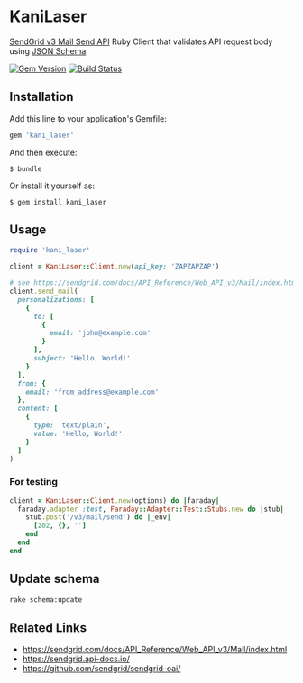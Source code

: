 # KaniLaser

[SendGrid v3 Mail Send API](https://sendgrid.com/docs/API_Reference/Web_API_v3/Mail/index.html) Ruby Client that validates API request body using [JSON Schema](https://github.com/winebarrel/kani_laser/blob/master/lib/kani_laser/schema.rb).

[![Gem Version](https://badge.fury.io/rb/kani_laser.svg)](http://badge.fury.io/rb/kani_laser)
[![Build Status](https://travis-ci.org/winebarrel/kani_laser.svg?branch=master)](https://travis-ci.org/winebarrel/kani_laser)

## Installation

Add this line to your application's Gemfile:

```ruby
gem 'kani_laser'
```

And then execute:

    $ bundle

Or install it yourself as:

    $ gem install kani_laser

## Usage

```ruby
require 'kani_laser'

client = KaniLaser::Client.new(api_key: 'ZAPZAPZAP')

# see https://sendgrid.com/docs/API_Reference/Web_API_v3/Mail/index.html
client.send_mail(
  personalizations: [
    {
      to: [
        {
          email: 'john@example.com'
        }
      ],
      subject: 'Hello, World!'
    }
  ],
  from: {
    email: 'from_address@example.com'
  },
  content: [
    {
      type: 'text/plain',
      value: 'Hello, World!'
    }
  ]
)
```

### For testing

```ruby
client = KaniLaser::Client.new(options) do |faraday|
  faraday.adapter :test, Faraday::Adapter::Test::Stubs.new do |stub|
    stub.post('/v3/mail/send') do |_env|
      [202, {}, '']
    end
  end
end
```

## Update schema

```sh
rake schema:update
```

## Related Links

* https://sendgrid.com/docs/API_Reference/Web_API_v3/Mail/index.html
* https://sendgrid.api-docs.io/
* https://github.com/sendgrid/sendgrid-oai/
